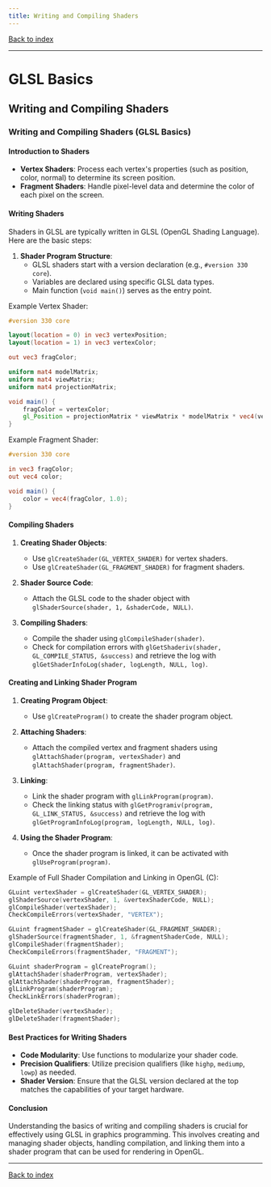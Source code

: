 ```yaml
---
title: Writing and Compiling Shaders
---
```


[Back to index](index.html)

---
# GLSL Basics
## Writing and Compiling Shaders

### Writing and Compiling Shaders (GLSL Basics)

#### Introduction to Shaders
- **Vertex Shaders**: Process each vertex's properties (such as position, color, normal) to determine its screen position.
- **Fragment Shaders**: Handle pixel-level data and determine the color of each pixel on the screen.

#### Writing Shaders
Shaders in GLSL are typically written in GLSL (OpenGL Shading Language). Here are the basic steps:

1. **Shader Program Structure**: 
    - GLSL shaders start with a version declaration (e.g., `#version 330 core`).
    - Variables are declared using specific GLSL data types.
    - Main function (`void main()`) serves as the entry point.

Example Vertex Shader:
```glsl
#version 330 core

layout(location = 0) in vec3 vertexPosition;
layout(location = 1) in vec3 vertexColor;

out vec3 fragColor;

uniform mat4 modelMatrix;
uniform mat4 viewMatrix;
uniform mat4 projectionMatrix;

void main() {
    fragColor = vertexColor;
    gl_Position = projectionMatrix * viewMatrix * modelMatrix * vec4(vertexPosition, 1.0);
}
```

Example Fragment Shader:
```glsl
#version 330 core

in vec3 fragColor;
out vec4 color;

void main() {
    color = vec4(fragColor, 1.0);
}
```

#### Compiling Shaders

1. **Creating Shader Objects**:
   - Use `glCreateShader(GL_VERTEX_SHADER)` for vertex shaders.
   - Use `glCreateShader(GL_FRAGMENT_SHADER)` for fragment shaders.
   
2. **Shader Source Code**:
   - Attach the GLSL code to the shader object with `glShaderSource(shader, 1, &shaderCode, NULL)`.

3. **Compiling Shaders**:
   - Compile the shader using `glCompileShader(shader)`.
   - Check for compilation errors with `glGetShaderiv(shader, GL_COMPILE_STATUS, &success)` and retrieve the log with `glGetShaderInfoLog(shader, logLength, NULL, log)`.

#### Creating and Linking Shader Program

1. **Creating Program Object**: 
   - Use `glCreateProgram()` to create the shader program object.
   
2. **Attaching Shaders**: 
   - Attach the compiled vertex and fragment shaders using `glAttachShader(program, vertexShader)` and `glAttachShader(program, fragmentShader)`.

3. **Linking**:
   - Link the shader program with `glLinkProgram(program)`.
   - Check the linking status with `glGetProgramiv(program, GL_LINK_STATUS, &success)` and retrieve the log with `glGetProgramInfoLog(program, logLength, NULL, log)`.

4. **Using the Shader Program**:
   - Once the shader program is linked, it can be activated with `glUseProgram(program)`.

Example of Full Shader Compilation and Linking in OpenGL (C):
```c
GLuint vertexShader = glCreateShader(GL_VERTEX_SHADER);
glShaderSource(vertexShader, 1, &vertexShaderCode, NULL);
glCompileShader(vertexShader);
CheckCompileErrors(vertexShader, "VERTEX");

GLuint fragmentShader = glCreateShader(GL_FRAGMENT_SHADER);
glShaderSource(fragmentShader, 1, &fragmentShaderCode, NULL);
glCompileShader(fragmentShader);
CheckCompileErrors(fragmentShader, "FRAGMENT");

GLuint shaderProgram = glCreateProgram();
glAttachShader(shaderProgram, vertexShader);
glAttachShader(shaderProgram, fragmentShader);
glLinkProgram(shaderProgram);
CheckLinkErrors(shaderProgram);

glDeleteShader(vertexShader);
glDeleteShader(fragmentShader);
```

#### Best Practices for Writing Shaders
- **Code Modularity**: Use functions to modularize your shader code.
- **Precision Qualifiers**: Utilize precision qualifiers (like `highp`, `mediump`, `lowp`) as needed.
- **Shader Version**: Ensure that the GLSL version declared at the top matches the capabilities of your target hardware.

#### Conclusion
Understanding the basics of writing and compiling shaders is crucial for effectively using GLSL in graphics programming. This involves creating and managing shader objects, handling compilation, and linking them into a shader program that can be used for rendering in OpenGL.

---
[Back to index](index.html)
